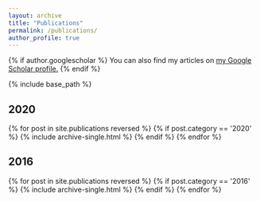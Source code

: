 ```yaml
---
layout: archive
title: "Publications"
permalink: /publications/
author_profile: true
---
```


{% if author.googlescholar %}
  You can also find my articles on <u><a href="{{author.googlescholar}}">my Google Scholar profile</a>.</u>
{% endif %}

{% include base_path %}

<h2> 2020 </h2>
{% for post in site.publications reversed %}
  {% if post.category == '2020' %}
      {% include archive-single.html %}
  {% endif %}
{% endfor %}

<h2> 2016 </h2>
{% for post in site.publications reversed %}
  {% if post.category == '2016' %}
      {% include archive-single.html %}
  {% endif %}
{% endfor %}
